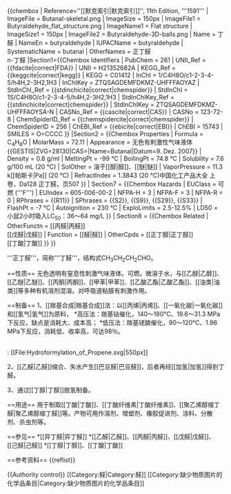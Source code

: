 {{chembox
| Reference=<ref>''[[默克索引|默克索引]]'', 11th Edition, '''1591'''</ref>
| ImageFile = Butanal-skeletal.png
| ImageSize = 150px
| ImageFile1 = Butyraldehyde_flat_structure.png
| ImageName1 = Flat structure
| ImageSize1 = 150px
| ImageFile2 = Butyraldehyde-3D-balls.png
| Name = 丁醛
| NameEn = butyraldehyde
| IUPACName = butyraldehyde
| SystematicName = butanal
| OtherNames = 正丁醛<br />n-丁醛
|Section1={{Chembox Identifiers
| PubChem = 261
| UNII_Ref = {{fdacite|correct|FDA}}
| UNII = H21352682A
| KEGG_Ref = {{keggcite|correct|kegg}}
| KEGG = C01412
| InChI = 1/C4H8O/c1-2-3-4-5/h4H,2-3H2,1H3
| InChIKey = ZTQSAGDEMFDKMZ-UHFFFAOYAZ
| StdInChI_Ref = {{stdinchicite|correct|chemspider}}
| StdInChI = 1S/C4H8O/c1-2-3-4-5/h4H,2-3H2,1H3
| StdInChIKey_Ref = {{stdinchicite|correct|chemspider}}
| StdInChIKey = ZTQSAGDEMFDKMZ-UHFFFAOYSA-N
| CASNo_Ref = {{cascite|correct|CAS}}
| CASNo = 123-72-8
| ChemSpiderID_Ref = {{chemspidercite|correct|chemspider}}
| ChemSpiderID = 256
| ChEBI_Ref = {{ebicite|correct|EBI}}
| ChEBI = 15743
| SMILES = O=CCCC
 }}
|Section2 = {{Chembox Properties 
|  Formula = C<sub>4</sub>H<sub>8</sub>O
|  MolarMass = 72.11
|  Appearance = 无色有刺激性气味液体<ref name="GESTIS">{{GESTIS|ZVG=28130|CAS=|Name=Butanal|Datum=9. Dez. 2007}}</ref>
|  Density = 0.8 g/ml
|  MeltingPt = -99 °C
|  BoilingPt = 74.8 °C
|  Solubility = 7.6 g/100 mL (20 °C)
|  SolOther = 溶于[[醇|醇]]、[[醚|醚]]
|  VaporPressure = 11.3 k[[帕斯卡|Pa]] (20 °C)<ref name="GESTIS"/>
|  RefractIndex = 1.3843 (20 °C)<ref name="zghg">中国化工产品大全 上卷，Da128 正丁醛，页507</ref>
  }}
| Section7 = {{Chembox Hazards
|  EUClass = 可燃 ('''F''')
|  EUIndex = 605-006-00-2
|  NFPA-H = 3
|  NFPA-F = 3
|  NFPA-R = 0
|  RPhrases = {{R11}}
|  SPhrases = {{S2}}, {{S9}}, {{S29}}, {{S33}}
|  FlashPt = -7 °C
|  Autoignition = 230 °C
|  ExploLimits = 2.5-12.5%
|  LD50 = 小鼠2小时吸入LC<sub>50</sub>：36～64 mg/L<ref name="zghg" />
  }}
| Section8 = {{Chembox Related
|  OtherFunctn = [[丙醛|丙醛]]<br />[[戊醛|戊醛]]
|  Function = [[醛|醛]]
|  OtherCpds = [[正丁醇|正丁醇]]<br />[[丁酸|丁酸]]
  }}
}}

'''正丁醛'''，简称'''丁醛'''，结构式CH<sub>3</sub>CH<sub>2</sub>CH<sub>2</sub>CHO。

==性质==
无色透明有窒息性刺激气味液体。可燃。微溶于水，与[[乙醇|乙醇]]、[[乙醚|乙醚]]、[[丙酮|丙酮]]、[[甲苯|甲苯]]、[[乙酸乙酯|乙酸乙酯]]、[[油类|油类]]等多种有机溶剂混溶。对呼吸道粘膜有刺激作用。

==制备==
1、[[羰基合成|羰基合成]]法：以[[丙烯|丙烯]]、[[一氧化碳|一氧化碳]]和[[氢气|氢气]]为原料，
*高压法：羰基钴催化，140～180°C、19.6～31.3 MPa下反应，缺点是消耗大、成本高；
*低压法：羰基铑膦催化，90～120°C、1.96 MPa下反应，消耗低、收率高，可达98％。

<br />
: [[File:Hydroformylation_of_Propene.svg|550px]]
<br />

2、[[乙醛|乙醛]]缩合、失水产生[[巴豆醛|巴豆醛]]，后者再经[[加氢|加氢]]得到丁醛。

3、通过[[丁醇|丁醇]]脱氢制备。

==用途==
用于制取[[丁酸|丁酸]]、[[丁酸纤维素|丁酸纤维素]]、[[聚乙烯醇缩丁醛|聚乙烯醇缩丁醛]]等。产物可用作溶剂、增塑剂、橡胶促进剂、涂料、分散剂、杀虫剂等。

==参见==
*[[异丁醛|异丁醛]]
*[[乙醛|乙醛]]、[[丙醛|丙醛]]、[[戊醛|戊醛]]、[[己醛|己醛]]
*[[丁醇|丁醇]]、[[丁酸|丁酸]]

==参考资料==
{{reflist}}

{{Authority control}}
[[Category:醛|Category:醛]]
[[Category:缺少物质图片的化学品条目|Category:缺少物质图片的化学品条目]]